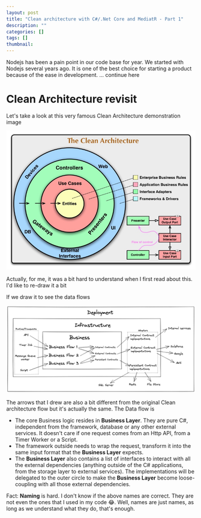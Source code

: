 ```yaml
---
layout: post
title: "Clean architecture with C#/.Net Core and MediatR - Part 1"
description: ""
categories: []
tags: []
thumbnail:
---
```


Nodejs has been a pain point in our code base for year. We started with Nodejs several years ago. It
is one of the best choice for starting a product because of the ease in development.
... continue here

# Clean Architecture revisit

Let's take a look at this very famous Clean Architecture demonstration image

![Clean Architecture](/files/2021-07-13-clean-architecture/clean-architecture.jpg)

Actually, for me, it was a bit hard to understand when I first read about this. I'd like to re-draw
it a bit

If we draw it to see the data flows

![Data Flow](/files/2021-07-13-clean-architecture/data-flow.png)

The arrows that I drew are also a bit different from the original Clean architecture flow but it's
actually the same. The Data flow is

- The core Business logic resides in **Business Layer**. They are pure C#, independent from the
framework, database or any other external services. It doesn't care if one request comes from an
Http API, from a Timer Worker or a Script.
- The framework outside needs to wrap the request, transform it into the same input format that the
**Business Layer** expects.
- The **Business Layer** also contains a list of interfaces to interact with all the external
dependencies (anything outside of the C# applications, from the storage layer to external services).
The implementations will be delegated to the outer circle to make the **Business Layer** become
loose-coupling with all those external dependencies.

Fact: **Naming** is hard. I don't know if the above names are correct. They are not even the ones
that I used in my code :joy:. Well, names are just names, as long as we understand what they do,
that's enough.
